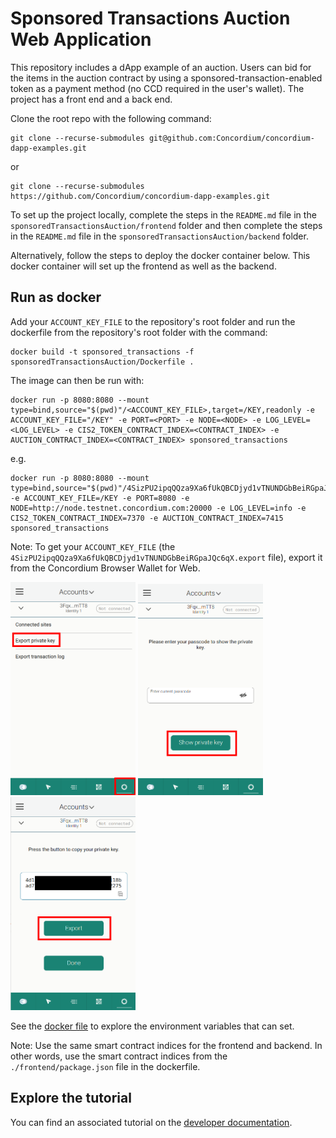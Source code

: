 # Sponsored Transactions Auction Web Application

This repository includes a dApp example of an auction. Users can bid for the items in the auction contract by using a sponsored-transaction-enabled token as a payment method (no CCD required in the user's wallet). The project has a front end and a back end.

Clone the root repo with the following command:

```shell
git clone --recurse-submodules git@github.com:Concordium/concordium-dapp-examples.git
```

or
```shell
git clone --recurse-submodules https://github.com/Concordium/concordium-dapp-examples.git
```

To set up the project locally, complete the steps in the `README.md` file in the `sponsoredTransactionsAuction/frontend` folder and then complete the steps in the `README.md` file in the `sponsoredTransactionsAuction/backend` folder.

Alternatively, follow the steps to deploy the docker container below. This docker container will set up the frontend as well as the backend.

## Run as docker

Add your `ACCOUNT_KEY_FILE` to the repository's root folder and run the dockerfile from the repository's root folder with the command:
```shell
docker build -t sponsored_transactions -f sponsoredTransactionsAuction/Dockerfile .
```


The image can then be run with:
```shell
docker run -p 8080:8080 --mount type=bind,source="$(pwd)"/<ACCOUNT_KEY_FILE>,target=/KEY,readonly -e ACCOUNT_KEY_FILE="/KEY" -e PORT=<PORT> -e NODE=<NODE> -e LOG_LEVEL=<LOG_LEVEL> -e CIS2_TOKEN_CONTRACT_INDEX=<CONTRACT_INDEX> -e AUCTION_CONTRACT_INDEX=<CONTRACT_INDEX> sponsored_transactions
```

e.g.

```shell
docker run -p 8080:8080 --mount type=bind,source="$(pwd)"/4SizPU2ipqQQza9Xa6fUkQBCDjyd1vTNUNDGbBeiRGpaJQc6qX.export,target=/KEY,readonly -e ACCOUNT_KEY_FILE=/KEY -e PORT=8080 -e NODE=http://node.testnet.concordium.com:20000 -e LOG_LEVEL=info -e CIS2_TOKEN_CONTRACT_INDEX=7370 -e AUCTION_CONTRACT_INDEX=7415 sponsored_transactions
```

Note: To get your `ACCOUNT_KEY_FILE` (the `4SizPU2ipqQQza9Xa6fUkQBCDjyd1vTNUNDGbBeiRGpaJQc6qX.export` file), export it from the Concordium Browser Wallet for Web.

<img src="./backend/pic/pic1.png"  width="200" />
<img src="./backend/pic/pic2.png"  width="200" />
<img src="./backend/pic/pic3.png"  width="200" />

See the [docker file](./Dockerfile) to explore the environment variables that can set.

Note: Use the same smart contract indices for the frontend and backend. In other words, use the smart contract indices from the `./frontend/package.json` file in the dockerfile.



## Explore the tutorial

You can find an associated tutorial on the [developer documentation](./https://developer.concordium.software/en/mainnet/smart-contracts/tutorials/index.html).


